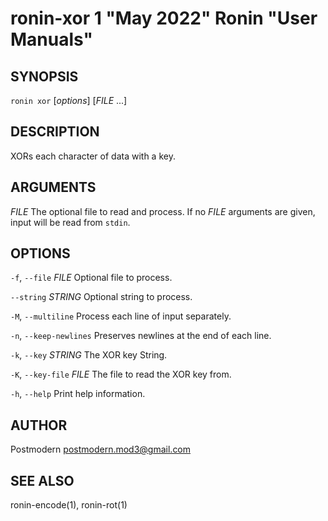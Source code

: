 # ronin-xor 1 "May 2022" Ronin "User Manuals"

## SYNOPSIS

`ronin xor` [*options*] [*FILE* ...]

## DESCRIPTION

XORs each character of data with a key.

## ARGUMENTS

*FILE*
  The optional file to read and process. If no *FILE* arguments are given,
  input will be read from `stdin`.

## OPTIONS

`-f`, `--file` *FILE*
  Optional file to process.

`--string` *STRING*
  Optional string to process.

`-M`, `--multiline`
  Process each line of input separately.

`-n`, `--keep-newlines`
  Preserves newlines at the end of each line.

`-k`, `--key` *STRING*
  The XOR key String.

`-K`, `--key-file` *FILE*
  The file to read the XOR key from.

`-h`, `--help`
  Print help information.

## AUTHOR

Postmodern <postmodern.mod3@gmail.com>

## SEE ALSO

ronin-encode(1), ronin-rot(1)
